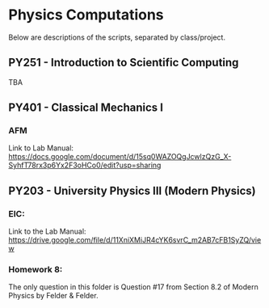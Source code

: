 # Physics Computations
Below are descriptions of the scripts, separated by class/project. 
## PY251 - Introduction to Scientific Computing
TBA
## PY401 - Classical Mechanics I
### AFM 
Link to Lab Manual: https://docs.google.com/document/d/15sq0WAZOQgJcwlzQzG_X-SyhfT78rx3p6Yx2F3oHCo0/edit?usp=sharing 
## PY203 - University Physics III (Modern Physics)
### EIC:
Link to the Lab Manual: https://drive.google.com/file/d/11XniXMiJR4cYK6svrC_m2AB7cFB1SyZQ/view 
### Homework 8: 
The only question in this folder is Question #17 from Section 8.2 of Modern Physics by Felder & Felder. 
